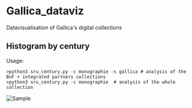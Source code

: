 # Gallica_dataviz
Datavisualisation of Gallica's digital collections

## Histogram by century

Usage:
``` 
>python3 sru_century.py -c monographie -s gallica # analysis of the BnF + integrated partners collections
>python3 sru_century.py -c monographie  # analysis of the whole collection
```

![Sample](https://github.com/altomator/Gallica_dataviz/blob/main/histogram_by_century/monographie_by_CENTURY.png)
